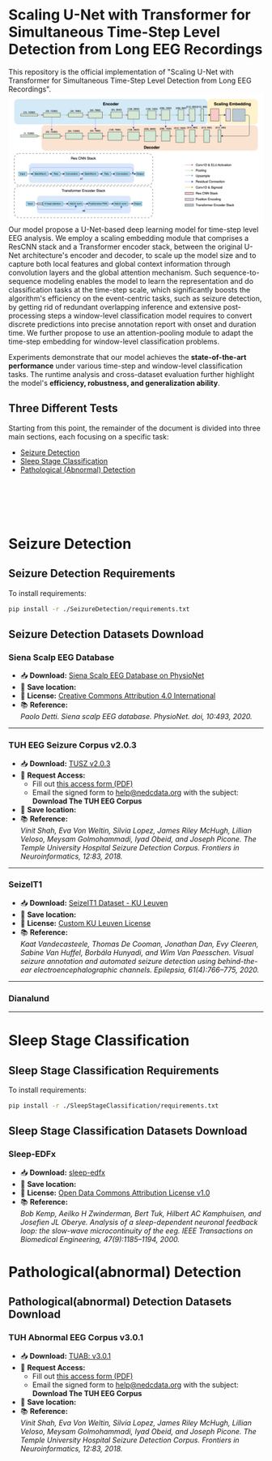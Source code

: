 # Scaling U-Net with Transformer for Simultaneous Time-Step Level Detection from Long EEG Recordings
This repository is the official implementation of "Scaling U-Net with Transformer for Simultaneous Time-Step Level Detection from Long EEG Recordings".
![image](figures/SeizureTransformer.png)
Our model propose a U-Net-based deep learning model for time-step level EEG analysis. We employ a scaling embedding module that comprises a ResCNN stack and a Transformer encoder stack, between the original U-Net architecture's encoder and decoder, to scale up the model size and to capture both local features and global context information through convolution layers and the global attention mechanism. Such sequence-to-sequence modeling enables the model to learn the representation and do classification tasks at the time-step scale, which significantly boosts the algorithm's efficiency on the event-centric tasks, such as seizure detection, by getting rid of redundant overlapping inference and extensive post-processing steps a window-level classification model requires to convert discrete predictions into precise annotation report with onset and duration time. We further propose to use an attention-pooling module to adapt the time-step embedding for window-level classification problems. 

Experiments demonstrate that our model achieves the **state-of-the-art performance** under various time-step and window-level classification tasks. The runtime analysis and cross-dataset evaluation further highlight the model's **efficiency, robustness, and generalization ability**.


## Three Different Tests

Starting from this point, the remainder of the document is divided into three main sections, each focusing on a specific task:

- [Seizure Detection](#seizure-detection)  
- [Sleep Stage Classification](#sleep-stage-classification)  
- [Pathological (Abnormal) Detection](#pathologicalabnormal-detection)

<br><br><br><br>

# Seizure Detection

## Seizure Detection Requirements

To install requirements:

```bash
pip install -r ./SeizureDetection/requirements.txt
```

## Seizure Detection Datasets Download

### Siena Scalp EEG Database

- 📥 **Download:** [Siena Scalp EEG Database on PhysioNet](https://physionet.org/content/siena-scalp-eeg/1.0.0/)
- 📂 **Save location:** 
- 📄 **License:** [Creative Commons Attribution 4.0 International](https://www.physionet.org/content/siena-scalp-eeg/view-license/1.0.0/)
- 📚 **Reference:**  
  *Paolo Detti. Siena scalp EEG database. PhysioNet. doi, 10:493, 2020.*

---

### TUH EEG Seizure Corpus v2.0.3

- 📥 **Download:** [TUSZ v2.0.3](https://isip.piconepress.com/projects/nedc/html/tuh_eeg/#c_tueg)
- 📝 **Request Access:**  
  - Fill out [this access form (PDF)](https://isip.piconepress.com/projects/nedc/forms/tuh_eeg.pdf)  
  - Email the signed form to [help@nedcdata.org](mailto:help@nedcdata.org) with the subject: **Download The TUH EEG Corpus**
- 📂 **Save location:** 
- 📚 **Reference:**  
  *Vinit Shah, Eva Von Weltin, Silvia Lopez, James Riley McHugh, Lillian Veloso, Meysam Golmohammadi, Iyad Obeid, and Joseph Picone. The Temple University Hospital Seizure Detection Corpus. Frontiers in Neuroinformatics, 12:83, 2018.*

---

### SeizeIT1

- 📥 **Download:** [SeizeIT1 Dataset - KU Leuven](https://rdr.kuleuven.be/dataset.xhtml?persistentId=doi:10.48804/P5Q0OJ)
- 📂 **Save location:** 
- 📄 **License:** [Custom KU Leuven License](https://rdr.kuleuven.be/dataset.xhtml?persistentId=doi:10.48804/P5Q0OJ)
- 📚 **Reference:**  
  *Kaat Vandecasteele, Thomas De Cooman, Jonathan Dan, Evy Cleeren, Sabine Van Huffel, Borbála Hunyadi, and Wim Van Paesschen. Visual seizure annotation and automated seizure detection using behind-the-ear electroencephalographic channels. Epilepsia, 61(4):766–775, 2020.*

---

### Dianalund

---

# Sleep Stage Classification

## Sleep Stage Classification Requirements

To install requirements:

```bash
pip install -r ./SleepStageClassification/requirements.txt
```

## Sleep Stage Classification Datasets Download

### Sleep-EDFx
- 📥 **Download:** [sleep-edfx](https://www.physionet.org/content/sleep-edfx/1.0.0/)
- 📂 **Save location:** 
- 📄 **License:** [Open Data Commons Attribution License v1.0](https://www.physionet.org/content/sleep-edfx/view-license/1.0.0/)
- 📚 **Reference:**  
  *Bob Kemp, Aeilko H Zwinderman, Bert Tuk, Hilbert AC Kamphuisen, and Josefien JL Oberye. Analysis of a sleep-dependent neuronal feedback loop: the slow-wave microcontinuity of the eeg. IEEE Transactions on Biomedical Engineering, 47(9):1185–1194, 2000.*


# Pathological(abnormal) Detection

## Pathological(abnormal) Detection Datasets Download

### TUH Abnormal EEG Corpus v3.0.1
- 📥 **Download:** [TUAB: v3.0.1](https://isip.piconepress.com/projects/nedc/html/tuh_eeg/#c_tueg)
- 📝 **Request Access:**  
  - Fill out [this access form (PDF)](https://isip.piconepress.com/projects/nedc/forms/tuh_eeg.pdf)  
  - Email the signed form to [help@nedcdata.org](mailto:help@nedcdata.org) with the subject: **Download The TUH EEG Corpus**
- 📂 **Save location:** 
- 📚 **Reference:**  
  *Vinit Shah, Eva Von Weltin, Silvia Lopez, James Riley McHugh, Lillian Veloso, Meysam Golmohammadi, Iyad Obeid, and Joseph Picone. The Temple University Hospital Seizure Detection Corpus. Frontiers in Neuroinformatics, 12:83, 2018.*